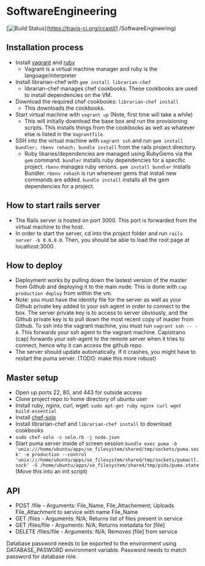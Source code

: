 # SoftwareEngineering

[![Build Status](https://travis-ci.org/ccastil1/SoftwareEngineering.svg?branch=master)](https://travis-ci.org/ccastil1
/SoftwareEngineering)

## Installation process
* Install [vagrant](https://www.vagrantup.com/downloads.html) and [ruby](https://www.ruby-lang.org/en/documentation/installation/)
    * Vagrant is a virtual machine manager and ruby is the language/interpreter
* Install librarian-chef with `gem install librarian-chef`
    * librarian-chef manages chef cookbooks. These cookbooks are used to
        install dependencies on the VM.
* Download the required chef cookbooks: `librarian-chef install`
    * This downloads the cookbooks.
* Start virtual machine with `vagrant up` (Note, first time will take a while)
    * This will initially download the base box and run the provisioning
        scripts. This installs things from the cookbooks as well as whatever
        else is listed in the `Vagrantfile`.
* SSH into the virtual machine with `vagrant ssh` and run
    `gem install bundler; rbenv rehash; bundle install` from the rails project
    directory.
    * Ruby libaries/dependencies are managed using RubyGems via the `gem` command. `bundler`
        installs ruby dependencies for a specific project. `rbenv` manages ruby
        verions. `gem install bundler` installs Bundler. `rbenv rehash` is run
        whenever gems that install new commands are added. `bundle install`
        installs all the gem dependencies for a project.

## How to start rails server
* The Rails server is hosted on port 3000. This port is forwarded from the
virtual machine to the host.
* In order to start the server, cd into the project folder
and run `rails server -b 0.0.0.0`. Then, you should be able to load the
root page at localhost:3000.

## How to deploy
* Deployment works by pulling down the lastest version of the master from
    Github and deploying it to the main node. This is done with `cap production
    deploy` from within the vm.
* Note: you must have the identity file for the server as well as your Github private key
    added to your ssh agent in order to connect to the box. The server private
    key is to access to server obviously, and the Github private key is to pull
    down the most recent copy of master from Github.
    To ssh into the vagrant machine, you must run `vagrant ssh -- -A`.
    This forwards your ssh agent to the vagrant machine. Capistrano (cap)
    forwards your ssh-agent to the remote server when it tries to connect,
    hence why it can access the github repo.
* The server should update automatically. If it crashes, you might have to
    restart the puma server. (TODO: make this more robust)

## Master setup
* Open up ports 22, 80, and 443 for outside access
* Clone project repo to home directory of ubuntu user
* Install ruby, nginx, curl, wget: `sudo apt-get ruby nginx curl wget build-essential`
* Install
    [chef-solo](http://gettingstartedwithchef.com/first-steps-with-chef.html)
* Install librarian-chef and `librarian-chef install` to download cookbooks
* `sudo chef-solo -c solo.rb -j node.json`
* Start puma server inside of screen session `bundle exec puma -b
    'unix:///home/ubuntu/apps/se_filesystem/shared/tmp/sockets/puma.sock' -e
    production --control
    'unix:///home/ubuntu/apps/se_filesystem/shared/tmp/sockets/pumactl.sock' -S
    /home/ubuntu/apps/se_filesystem/shared/tmp/pids/puma.state`
    (Move this into an init script)

## API
* POST /file 		- Arguments: File_Name, File_Attachement; Uploads File_Attachment to service with name File_Name
* GET /files 		- Arguments: N/A; Returns list of files present in service
* GET /files/file 	- Arguments: N/A; Returns metadata for [file]
* DELETE /files/file	- Arguments: N/A; Removes [file] from service

Database password needs to be exported to the environment using DATABASE_PASWORD environment variable.
Password needs to match password for database role.
